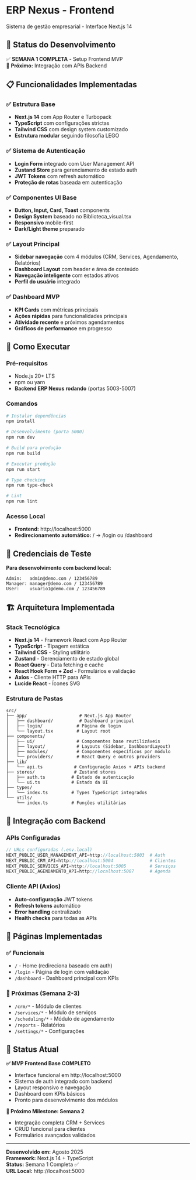 # ERP Nexus - Frontend

Sistema de gestão empresarial - Interface Next.js 14

## 🚀 Status do Desenvolvimento

✅ **SEMANA 1 COMPLETA** - Setup Frontend MVP  
🎯 **Próximo:** Integração com APIs Backend

## 📋 Funcionalidades Implementadas

### ✅ Estrutura Base
- **Next.js 14** com App Router e Turbopack
- **TypeScript** com configurações strictas
- **Tailwind CSS** com design system customizado
- **Estrutura modular** seguindo filosofia LEGO

### ✅ Sistema de Autenticação
- **Login Form** integrado com User Management API
- **Zustand Store** para gerenciamento de estado auth
- **JWT Tokens** com refresh automático
- **Proteção de rotas** baseada em autenticação

### ✅ Componentes UI Base
- **Button, Input, Card, Toast** components
- **Design System** baseado no Biblioteca_visual.tsx
- **Responsivo** mobile-first
- **Dark/Light theme** preparado

### ✅ Layout Principal
- **Sidebar navegação** com 4 módulos (CRM, Services, Agendamento, Relatórios)
- **Dashboard Layout** com header e área de conteúdo
- **Navegação inteligente** com estados ativos
- **Perfil do usuário** integrado

### ✅ Dashboard MVP
- **KPI Cards** com métricas principais
- **Ações rápidas** para funcionalidades principais
- **Atividade recente** e próximos agendamentos
- **Gráficos de performance** em progresso

## 🚀 Como Executar

### Pré-requisitos
- Node.js 20+ LTS
- npm ou yarn
- **Backend ERP Nexus rodando** (portas 5003-5007)

### Comandos
```bash
# Instalar dependências
npm install

# Desenvolvimento (porta 5000)
npm run dev

# Build para produção
npm run build

# Executar produção
npm run start

# Type checking
npm run type-check

# Lint
npm run lint
```

### Acesso Local
- **Frontend:** http://localhost:5000
- **Redirecionamento automático:** / → /login ou /dashboard

## 🧪 Credenciais de Teste

**Para desenvolvimento com backend local:**
```
Admin:   admin@demo.com / 123456789
Manager: manager@demo.com / 123456789  
User:    usuario1@demo.com / 123456789
```

## 🏗️ Arquitetura Implementada

### Stack Tecnológica
- **Next.js 14** - Framework React com App Router
- **TypeScript** - Tipagem estática
- **Tailwind CSS** - Styling utilitário
- **Zustand** - Gerenciamento de estado global
- **React Query** - Data fetching e cache
- **React Hook Form + Zod** - Formulários e validação
- **Axios** - Cliente HTTP para APIs
- **Lucide React** - Ícones SVG

### Estrutura de Pastas
```
src/
├── app/                    # Next.js App Router
│   ├── dashboard/          # Dashboard principal
│   ├── login/             # Página de login
│   └── layout.tsx         # Layout root
├── components/
│   ├── ui/                # Componentes base reutilizáveis
│   ├── layout/            # Layouts (Sidebar, DashboardLayout)
│   ├── modules/           # Componentes específicos por módulo
│   └── providers/         # React Query e outros providers
├── lib/
│   └── api.ts            # Configuração Axios + APIs backend
├── stores/               # Zustand stores
│   ├── auth.ts          # Estado de autenticação
│   └── ui.ts            # Estado da UI
├── types/
│   └── index.ts         # Types TypeScript integrados
└── utils/
    └── index.ts         # Funções utilitárias
```

## 🔗 Integração com Backend

### APIs Configuradas
```typescript
// URLs configuradas (.env.local)
NEXT_PUBLIC_USER_MANAGEMENT_API=http://localhost:5003  # Auth
NEXT_PUBLIC_CRM_API=http://localhost:5004              # Clientes
NEXT_PUBLIC_SERVICES_API=http://localhost:5005         # Serviços
NEXT_PUBLIC_AGENDAMENTO_API=http://localhost:5007      # Agenda
```

### Cliente API (Axios)
- **Auto-configuração** JWT tokens
- **Refresh tokens** automático
- **Error handling** centralizado
- **Health checks** para todas as APIs

## 📱 Páginas Implementadas

### ✅ Funcionais
- `/` - Home (redireciona baseado em auth)
- `/login` - Página de login com validação
- `/dashboard` - Dashboard principal com KPIs

### 🔄 Próximas (Semana 2-3)
- `/crm/*` - Módulo de clientes
- `/services/*` - Módulo de serviços  
- `/scheduling/*` - Módulo de agendamento
- `/reports` - Relatórios
- `/settings/*` - Configurações

## 🎯 Status Atual

**✅ MVP Frontend Base COMPLETO**  
- Interface funcional em http://localhost:5000
- Sistema de auth integrado com backend
- Layout responsivo e navegação
- Dashboard com KPIs básicos
- Pronto para desenvolvimento dos módulos

**🔄 Próximo Milestone: Semana 2**  
- Integração completa CRM + Services
- CRUD funcional para clientes
- Formulários avançados validados

---

**Desenvolvido em:** Agosto 2025  
**Framework:** Next.js 14 + TypeScript  
**Status:** Semana 1 Completa ✅  
**URL Local:** http://localhost:5000
